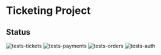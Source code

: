 # Ticketing Project

## Status

![tests-tickets](https://github.com/sRayen/ticketing/workflows/tests-tickets/badge.svg)
![tests-payments](https://github.com/sRayen/ticketing/workflows/tests-payments/badge.svg)
![tests-orders](https://github.com/SRayen/ticketing/workflows/tests-orders/badge.svg)
![tests-auth](https://github.com/SRayen/ticketing/workflows/tests-auth/badge.svg)
